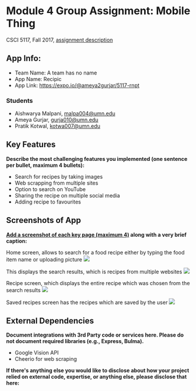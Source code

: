 # Module 4 Group Assignment: Mobile Thing

CSCI 5117, Fall 2017, [assignment description](https://docs.google.com/document/d/1lYgnikooJgHZmLtAzKe1yTFgR7Czz9MGSXuQzl-s3R0)

## App Info:

* Team Name: A team has no name
* App Name: Recipic
* App Link: <https://expo.io/@ameya2gurjar/5117-rnpt>

### Students

* Aishwarya Malpani, malpa004@umn.edu
* Ameya Gurjar, gurja010@umn.edu
* Pratik Kotwal, kotwa007@umn.edu


## Key Features

**Describe the most challenging features you implemented
(one sentence per bullet, maximum 4 bullets):**

* Search for recipes by taking images
* Web scrapping from multiple sites
* Option to search on YouTube
* Sharing the recipe on multiple social media
* Adding recipe to favourites

## Screenshots of App

**[Add a screenshot of each key page (maximum 4)](https://stackoverflow.com/questions/10189356/how-to-add-screenshot-to-readmes-in-github-repository)
along with a very brief caption:**

Home screen, allows to search for a food recipe either by typing the food item name or uploading picture
![](/Screenshot1.png)

This displays the search results, which is recipes from multiple websites
![](/Screenshot2.png)

Recipe screen, which displays the entire recipe which was chosen from the search results
![](/Screenshot3.png)

Saved recipes screen has the recipes which are saved by the user
![](/Screenshot4.png)




## External Dependencies

**Document integrations with 3rd Party code or services here.
Please do not document required libraries (e.g., Express, Bulma).**

* Google Vision API
* Cheerio for web scraping

**If there's anything else you would like to disclose about how your project
relied on external code, expertise, or anything else, please disclose that
here:**
